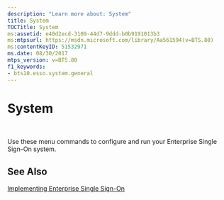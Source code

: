```yaml
---
description: "Learn more about: System"
title: System
TOCTitle: System
ms:assetid: e40d2ecd-3109-44d7-9ddd-b0b9191013b3
ms:mtpsurl: https://msdn.microsoft.com/library/Aa561594(v=BTS.80)
ms:contentKeyID: 51532971
ms.date: 08/30/2017
mtps_version: v=BTS.80
f1_keywords:
- bts10.esso.system.general
---
```


# System

 

Use these menu commands to configure and run your Enterprise Single Sign-On system.

## See Also

[Implementing Enterprise Single Sign-On](https://msdn.microsoft.com/library/aa558712\(v=bts.80\))

